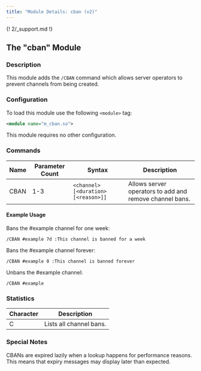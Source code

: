 ```yaml
---
title: "Module Details: cban (v2)"
---
```


{! 2/_support.md !}

## The "cban" Module

### Description

This module adds the `/CBAN` command which allows server operators to prevent channels from being created.

### Configuration

To load this module use the following `<module>` tag:

```xml
<module name="m_cban.so">
```

This module requires no other configuration.

### Commands

Name | Parameter Count | Syntax                              | Description
---- | --------------- | ----------------------------------- | -----------
CBAN | 1-3             | `<channel> [<duration> [<reason>]]` | Allows server operators to add and remove channel bans.

#### Example Usage

Bans the #example channel for one week:

```plaintext
/CBAN #example 7d :This channel is banned for a week
```

Bans the #example channel forever:

```plaintext
/CBAN #example 0 :This channel is banned forever
```

Unbans the #example channel:

```plaintext
/CBAN #example
```

### Statistics

Character | Description
--------- | -----------
C         | Lists all channel bans.

### Special Notes

CBANs are expired lazily when a lookup happens for performance reasons. This means that expiry messages may display later than expected.
